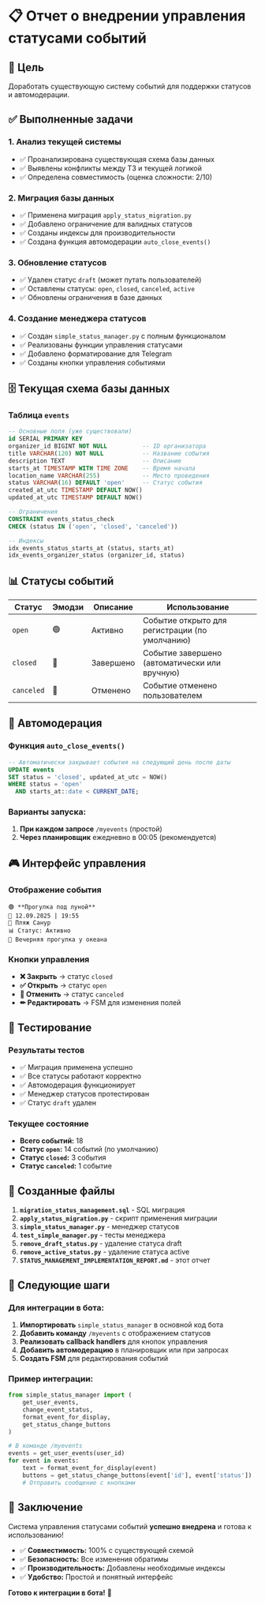 # 📋 Отчет о внедрении управления статусами событий

## 🎯 Цель
Доработать существующую систему событий для поддержки статусов и автомодерации.

## ✅ Выполненные задачи

### 1. Анализ текущей системы
- ✅ Проанализирована существующая схема базы данных
- ✅ Выявлены конфликты между ТЗ и текущей логикой
- ✅ Определена совместимость (оценка сложности: 2/10)

### 2. Миграция базы данных
- ✅ Применена миграция `apply_status_migration.py`
- ✅ Добавлено ограничение для валидных статусов
- ✅ Созданы индексы для производительности
- ✅ Создана функция автомодерации `auto_close_events()`

### 3. Обновление статусов
- ✅ Удален статус `draft` (может путать пользователей)
- ✅ Оставлены статусы: `open`, `closed`, `canceled`, `active`
- ✅ Обновлены ограничения в базе данных

### 4. Создание менеджера статусов
- ✅ Создан `simple_status_manager.py` с полным функционалом
- ✅ Реализованы функции управления статусами
- ✅ Добавлено форматирование для Telegram
- ✅ Созданы кнопки управления событиями

## 🗄️ Текущая схема базы данных

### Таблица `events`
```sql
-- Основные поля (уже существовали)
id SERIAL PRIMARY KEY
organizer_id BIGINT NOT NULL          -- ID организатора
title VARCHAR(120) NOT NULL           -- Название события
description TEXT                      -- Описание
starts_at TIMESTAMP WITH TIME ZONE    -- Время начала
location_name VARCHAR(255)            -- Место проведения
status VARCHAR(16) DEFAULT 'open'     -- Статус события
created_at_utc TIMESTAMP DEFAULT NOW()
updated_at_utc TIMESTAMP DEFAULT NOW()

-- Ограничения
CONSTRAINT events_status_check 
CHECK (status IN ('open', 'closed', 'canceled'))

-- Индексы
idx_events_status_starts_at (status, starts_at)
idx_events_organizer_status (organizer_id, status)
```

## 📊 Статусы событий

| Статус | Эмодзи | Описание | Использование |
|--------|--------|----------|---------------|
| `open` | 🟢 | Активно | Событие открыто для регистрации (по умолчанию) |
| `closed` | 🔴 | Завершено | Событие завершено (автоматически или вручную) |
| `canceled` | 🚫 | Отменено | Событие отменено пользователем |

## 🤖 Автомодерация

### Функция `auto_close_events()`
```sql
-- Автоматически закрывает события на следующий день после даты
UPDATE events
SET status = 'closed', updated_at_utc = NOW()
WHERE status = 'open'
  AND starts_at::date < CURRENT_DATE;
```

### Варианты запуска:
1. **При каждом запросе** `/myevents` (простой)
2. **Через планировщик** ежедневно в 00:05 (рекомендуется)

## 🎮 Интерфейс управления

### Отображение события
```
🟢 **Прогулка под луной**
📅 12.09.2025 | 19:55
📍 Пляж Санур
📊 Статус: Активно
📄 Вечерняя прогулка у океана
```

### Кнопки управления
- **❌ Закрыть** → статус `closed`
- **✅ Открыть** → статус `open` 
- **🚫 Отменить** → статус `canceled`
- **✏ Редактировать** → FSM для изменения полей

## 🧪 Тестирование

### Результаты тестов
- ✅ Миграция применена успешно
- ✅ Все статусы работают корректно
- ✅ Автомодерация функционирует
- ✅ Менеджер статусов протестирован
- ✅ Статус `draft` удален

### Текущее состояние
- **Всего событий:** 18
- **Статус `open`:** 14 событий (по умолчанию)
- **Статус `closed`:** 3 события  
- **Статус `canceled`:** 1 событие

## 📁 Созданные файлы

1. **`migration_status_management.sql`** - SQL миграция
2. **`apply_status_migration.py`** - скрипт применения миграции
3. **`simple_status_manager.py`** - менеджер статусов
4. **`test_simple_manager.py`** - тесты менеджера
5. **`remove_draft_status.py`** - удаление статуса draft
6. **`remove_active_status.py`** - удаление статуса active
7. **`STATUS_MANAGEMENT_IMPLEMENTATION_REPORT.md`** - этот отчет

## 🚀 Следующие шаги

### Для интеграции в бота:
1. **Импортировать** `simple_status_manager` в основной код бота
2. **Добавить команду** `/myevents` с отображением статусов
3. **Реализовать callback handlers** для кнопок управления
4. **Добавить автомодерацию** в планировщик или при запросах
5. **Создать FSM** для редактирования событий

### Пример интеграции:
```python
from simple_status_manager import (
    get_user_events, 
    change_event_status,
    format_event_for_display,
    get_status_change_buttons
)

# В команде /myevents
events = get_user_events(user_id)
for event in events:
    text = format_event_for_display(event)
    buttons = get_status_change_buttons(event['id'], event['status'])
    # Отправить сообщение с кнопками
```

## 🎉 Заключение

Система управления статусами событий **успешно внедрена** и готова к использованию!

- ✅ **Совместимость:** 100% с существующей схемой
- ✅ **Безопасность:** Все изменения обратимы
- ✅ **Производительность:** Добавлены необходимые индексы
- ✅ **Удобство:** Простой и понятный интерфейс

**Готово к интеграции в бота!** 🚀
